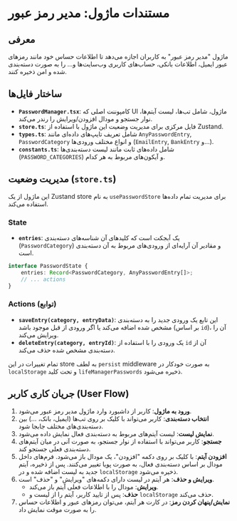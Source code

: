 # مستندات ماژول: مدیر رمز عبور

## معرفی

ماژول "مدیر رمز عبور" به کاربران اجازه می‌دهد تا اطلاعات حساس خود مانند رمزهای عبور ایمیل، اطلاعات بانکی، حساب‌های کاربری وب‌سایت‌ها و... را به صورت دسته‌بندی شده و امن ذخیره کنند.

## ساختار فایل‌ها

- **`PasswordManager.tsx`**: کامپوننت اصلی که UI ماژول، شامل تب‌ها، لیست آیتم‌ها، نوار جستجو و مودال افزودن/ویرایش را رندر می‌کند.
- **`store.ts`**: فایل مرکزی برای مدیریت وضعیت این ماژول با استفاده از Zustand.
- **`types.ts`**: شامل تعریف تایپ‌های داده‌ای مانند `AnyPasswordEntry`, `PasswordCategory` و انواع مختلف ورودی‌ها (`EmailEntry`, `BankEntry` و...).
- **`constants.ts`**: شامل داده‌های ثابت مانند لیست دسته‌بندی‌ها (`PASSWORD_CATEGORIES`) و آیکون‌های مربوط به هر کدام.

## مدیریت وضعیت (`store.ts`)

این ماژول از یک Zustand store به نام `usePasswordStore` برای مدیریت تمام داده‌ها استفاده می‌کند.

### State

- **`entries`**: یک آبجکت است که کلیدهای آن شناسه‌های دسته‌بندی (`PasswordCategory`) و مقادیر آن آرایه‌ای از ورودی‌های مربوط به آن دسته‌بندی است.

```ts
interface PasswordState {
    entries: Record<PasswordCategory, AnyPasswordEntry[]>;
    // ... actions
}
```

### Actions (توابع)

- **`saveEntry(category, entryData)`**: این تابع یک ورودی جدید را به دسته‌بندی مشخص شده اضافه می‌کند یا اگر ورودی از قبل موجود باشد (بر اساس `id`)، آن را ویرایش می‌کند.
- **`deleteEntry(category, entryId)`**: یک ورودی را با استفاده از `id` آن از دسته‌بندی مشخص شده حذف می‌کند.

تمام تغییرات در این store به لطف `persist` middleware به صورت خودکار در `localStorage` و تحت کلید `lifeManagerPasswords` ذخیره می‌شود.

## جریان کاری کاربر (User Flow)

1.  **ورود به ماژول**: کاربر از داشبورد وارد ماژول مدیر رمز عبور می‌شود.
2.  **انتخاب دسته‌بندی**: کاربر می‌تواند با کلیک بر روی تب‌ها (ایمیل، بانک، ...) بین دسته‌بندی‌های مختلف جابجا شود.
3.  **نمایش لیست**: لیست آیتم‌های مربوط به دسته‌بندی فعال نمایش داده می‌شود.
4.  **جستجو**: کاربر می‌تواند با استفاده از نوار جستجو، به صورت آنی در میان آیتم‌های دسته‌بندی فعلی جستجو کند.
5.  **افزودن آیتم**: با کلیک بر روی دکمه "افزودن"، یک مودال باز می‌شود. فرم‌های داخل مودال بر اساس دسته‌بندی فعال، به صورت پویا تغییر می‌کنند. پس از ذخیره، آیتم جدید به لیست اضافه شده و در `localStorage` ذخیره می‌شود.
6.  **ویرایش و حذف**: هر آیتم در لیست دارای دکمه‌های "ویرایش" و "حذف" است.
    - **ویرایش**: مودال را با اطلاعات فعلی آیتم باز می‌کند.
    - **حذف**: پس از تایید کاربر، آیتم را از لیست و `localStorage` حذف می‌کند.
7.  **نمایش/پنهان کردن رمز**: در کارت هر آیتم، می‌توان رمزهای عبور و اطلاعات حساس را به صورت موقت نمایش داد.
